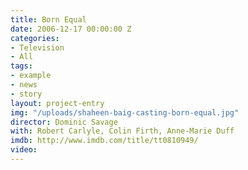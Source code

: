 ```yaml
---
title: Born Equal
date: 2006-12-17 00:00:00 Z
categories:
- Television
- All
tags:
- example
- news
- story
layout: project-entry
img: "/uploads/shaheen-baig-casting-born-equal.jpg"
director: Dominic Savage
with: Robert Carlyle, Colin Firth, Anne-Marie Duff
imdb: http://www.imdb.com/title/tt0810949/
video: 
---
```


